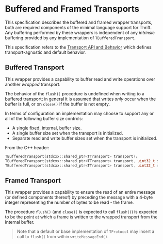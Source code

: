 # Buffered and Framed Transports

This specification describes the buffered and framed wrapper transports, both are required components of the minimal language support for Thrift. Any buffering performed by these wrappers is independent of any *intrinsic* buffering provided by any implementation of `TBufferedTransport`.

This specification refers to the [Transport API and Behavior](https://johnstonskj.github.io/thrift-specs/transport-api) which defines transport-agnostic and default behavior.

## Buffered Transport

This wrapper provides a capability to buffer read and write operations over another *wrapped* transport. 

The behavior of the `flush()` procedure is undefined when writing to a buffered transport; in general it is assumed that writes *only* occur when the buffer is full, or on `close()` if the buffer is not empty.

In terms of configuration an implementation may choose to support any or all of the following buffer size controls:

* A single fixed, internal, buffer size.
* A single buffer size set when the transport is initialized.
* Separate read and write buffer sizes set when the transport is initialized.

From the C++ header:

```c++
TBufferedTransport(stdcxx::shared_ptr<TTransport> transport);
TBufferedTransport(stdcxx::shared_ptr<TTransport> transport, uint32_t sz);
TBufferedTransport(stdcxx::shared_ptr<TTransport> transport, uint32_t rsz, uint32_t wsz);
```

## Framed Transport

This wrapper provides a capability to ensure the read of an entire message (or defined components thereof) by preceding the message with a 4-byte integer representing the number of bytes to be read - the frame. 

The procedure `flush()` (and `close()` is expected to call `flush()`) is expected to be the point at which a frame is written to the wrapped transport from the internal buffer.

> Note that a default or base implementation of `TProtocol` may insert a call to `flush()` from within `writeMessageEnd()`.
